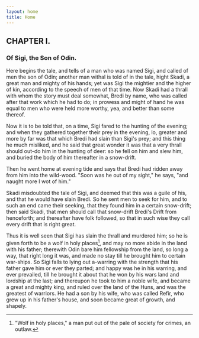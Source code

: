 ```yaml
---
layout: home
title: Home
---
```


## CHAPTER I. 
### Of Sigi, the Son of Odin.

Here begins the tale, and tells of a man who was named Sigi, and called of 
men the son of Odin; another man withal is told of in the tale, hight
Skadi, a great man and mighty of his hands; yet was Sigi the mightier and
the higher of kin, according to the speech of men of that time. Now Skadi
had a thrall with whom the story must deal somewhat, Bredi by name, who
was called after that work which he had to do; in prowess and might of
hand he was equal to men who were held more worthy, yea, and better than
some thereof.

Now it is to be told that, on a time, Sigi fared to the hunting of the
evening; and when they gathered together their prey in the evening, lo,
greater and more by far was that which Bredi had slain than Sigi's prey;
and this thing he much misliked, and he said that great wonder it was that
a very thrall should out-do him in the hunting of deer: so he fell on him
and slew him, and buried the body of him thereafter in a snow-drift.

Then he went home at evening tide and says that Bredi had ridden away from
him into the wild-wood. "Soon was he out of my sight," he says, "and
naught more I wot of him."

Skadi misdoubted the tale of Sigi, and deemed that this was a guile of
his, and that he would have slain Bredi. So he sent men to seek for him,
and to such an end came their seeking, that they found him in a certain
snow-drift; then said Skadi, that men should call that snow-drift Bredi's
Drift from henceforth; and thereafter have folk followed, so that in such
wise they call every drift that is right great.

Thus it is well seen that Sigi has slain the thrall and murdered him; so
he is given forth to be a wolf in holy places[^1], and may no more abide
in the land with his father; therewith Odin bare him fellowship from the
land, so long a way, that right long it was, and made no stay till he
brought him to certain war-ships. So Sigi falls to lying out a-warring
with the strength that his father gave him or ever they parted; and happy
was he in his warring, and ever prevailed, till he brought it about that
he won by his wars land and lordship at the last; and thereupon he took to
him a noble wife, and became a great and mighty king, and ruled over the
land of the Huns, and was the greatest of warriors. He had a son by his
wife, who was called Refir, who grew up in his father's house, and soon
became great of growth, and shapely.

[^1]: "Wolf in holy places," a man put out of the pale of society for crimes, an outlaw.


[//begin]: # "Autogenerated link references for markdown compatibility"
[Exocore Installation Instructions|no code instructions]: <_articles/Exocore Installation Instructions> "Exocore Installation Instructions"
[Writing with Exocore Syntax|here]: <_articles/Writing with Exocore Syntax> "Writing with Exocore Syntax"
[Using your Exocore#Using Metadata|metadata section]: <_articles/Using your Exocore> "Using your Exocore"
[Exocore Installation Instructions#1. Deploy your own Exocore to the Web|here]: <_articles/Exocore Installation Instructions> "Exocore Installation Instructions"
[Writing with Exocore Syntax]: <_articles/Writing with Exocore Syntax> "Writing with Exocore Syntax"
[Exocore Installation Instructions#Create Github Account|documentation]: <_articles/Exocore Installation Instructions> "Exocore Installation Instructions"
[//end]: # "Autogenerated link references"